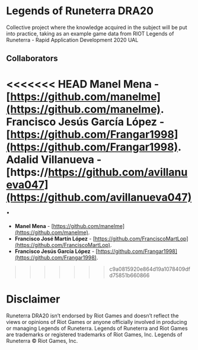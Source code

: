 # Legends of Runeterra DRA20
Collective project where the knowledge acquired in the subject will be put into practice, taking as an example game data from RIOT Legends of Runeterra - Rapid Application Development 2020 UAL

## Collaborators

<<<<<<< HEAD
**Manel Mena** -  [https://github.com/manelme](https://github.com/manelme).
**Francisco Jesús García López** -  [https://github.com/Frangar1998](https://github.com/Frangar1998).
**Adalid Villanueva** - [https://https://github.com/avillanueva047](https://github.com/avillanueva047).
=======
* **Manel Mena** -  [https://github.com/manelme](https://github.com/manelme).
* **Francisco José Martín López** - [https://github.com/FranciscoMartLop](https://github.com/FranciscoMartLop).
* **Francisco Jesús García López** -  [https://github.com/Frangar1998](https://github.com/Frangar1998).
>>>>>>> c9a0815920e864d19a1078409dfd75851b660866

# Disclaimer

Runeterra DRA20 isn’t endorsed by Riot Games and doesn’t reflect the views or opinions of Riot Games or anyone officially involved in producing or managing Legends of Runeterra. Legends of Runeterra and Riot Games are trademarks or registered trademarks of Riot Games, Inc. Legends of Runeterra © Riot Games, Inc.
